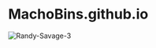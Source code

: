 # MachoBins.github.io
![Randy-Savage-3](https://user-images.githubusercontent.com/58984065/170287921-d22d0302-17af-4cbd-ae79-f354484b35db.jpg)
